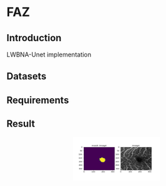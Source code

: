 # FAZ


## Introduction
LWBNA-Unet implementation

## Datasets


## Requirements


## Result


<p align="center">
<img src="./assets/mask-and-img.png" width="200" height="100"/>
</p>
